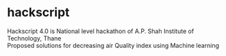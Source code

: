 # hackscript
Hackscript 4.0 is National level hackathon of A.P. Shah Institute of Technology, Thane
<br>
Proposed solutions for decreasing air Quality index using Machine learning
